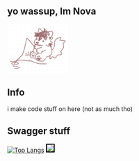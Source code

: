 ## yo wassup, Im Nova 

<img src="https://github.com/isknova/isknova/blob/main/71837398_nDMtGr1y3K9LEEO.jpg" style="width: 10em; max-width: 100%;">

## Info
i make code stuff on here (not as much tho)




## Swagger stuff
[![Top Langs](https://github-readme-stats.vercel.app/api/top-langs/?username=isknova&theme=dark)](https://github.com/anuraghazra/github-readme-stats)
<a href="https://discord.com/users/1151667489873350706"><img style="border: 2px solid #000;" src="https://lanyard.cnrad.dev/api/1151667489873350706" /></a>
